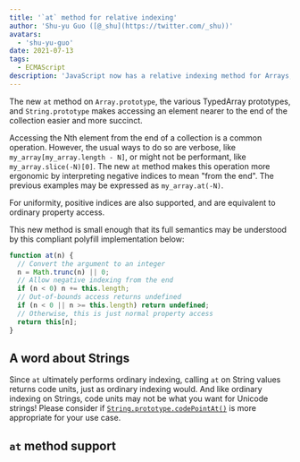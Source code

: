 ```yaml
---
title: '`at` method for relative indexing'
author: 'Shu-yu Guo ([@_shu](https://twitter.com/_shu))'
avatars:
  - 'shu-yu-guo'
date: 2021-07-13
tags:
  - ECMAScript
description: 'JavaScript now has a relative indexing method for Arrays, TypedArrays, and Strings.'
---
```


The new `at` method on `Array.prototype`, the various TypedArray prototypes, and `String.prototype` makes accessing an element nearer to the end of the collection easier and more succinct.

Accessing the Nth element from the end of a collection is a common operation. However, the usual ways to do so are verbose, like `my_array[my_array.length - N]`, or might not be performant, like `my_array.slice(-N)[0]`. The new `at` method makes this operation more ergonomic by interpreting negative indices to mean "from the end". The previous examples may be expressed as `my_array.at(-N)`.

<!--truncate-->
For uniformity, positive indices are also supported, and are equivalent to ordinary property access.

This new method is small enough that its full semantics may be understood by this compliant polyfill implementation below:

```js
function at(n) {
  // Convert the argument to an integer
  n = Math.trunc(n) || 0;
  // Allow negative indexing from the end
  if (n < 0) n += this.length;
  // Out-of-bounds access returns undefined
  if (n < 0 || n >= this.length) return undefined;
  // Otherwise, this is just normal property access
  return this[n];
}
```

## A word about Strings

Since `at` ultimately performs ordinary indexing, calling `at` on String values returns code units, just as ordinary indexing would. And like ordinary indexing on Strings, code units may not be what you want for Unicode strings! Please consider if [`String.prototype.codePointAt()`](https://developer.mozilla.org/en-US/docs/Web/JavaScript/Reference/Global_Objects/String/codePointAt) is more appropriate for your use case.

## `at` method support

<feature-support chrome="92"
                 firefox="90"
                 safari="no"
                 nodejs="no"
                 babel="yes https://github.com/zloirock/core-js#relative-indexing-method"></feature-support>
